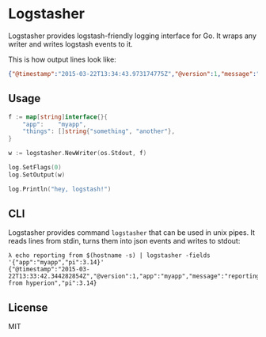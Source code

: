 # Logstasher

Logstasher provides logstash-friendly logging interface for Go.
It wraps any writer and writes logstash events to it.

This is how output lines look like:

```json
{"@timestamp":"2015-03-22T13:34:43.973174775Z","@version":1,"message":"hello","shards":[1,2,3],"tags":["wow","such"]}
```

## Usage

```go
f := map[string]interface{}{
    "app":    "myapp",
    "things": []string{"something", "another"},
}

w := logstasher.NewWriter(os.Stdout, f)

log.SetFlags(0)
log.SetOutput(w)

log.Println("hey, logstash!")
```

## CLI

Logstasher provides command `logstasher` that can be used in unix pipes.
It reads lines from stdin, turns them into json events and writes to stdout:

```
λ echo reporting from $(hostname -s) | logstasher -fields '{"app":"myapp","pi":3.14}'
{"@timestamp":"2015-03-22T13:33:42.344282854Z","@version":1,"app":"myapp","message":"reporting from hyperion","pi":3.14}
```

## License

MIT